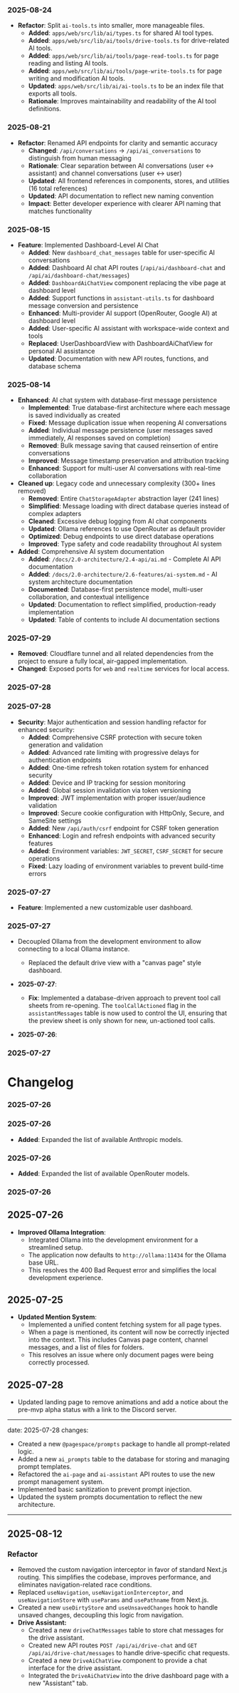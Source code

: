 ### 2025-08-24

- **Refactor**: Split `ai-tools.ts` into smaller, more manageable files.
  - **Added**: `apps/web/src/lib/ai/types.ts` for shared AI tool types.
  - **Added**: `apps/web/src/lib/ai/tools/drive-tools.ts` for drive-related AI tools.
  - **Added**: `apps/web/src/lib/ai/tools/page-read-tools.ts` for page reading and listing AI tools.
  - **Added**: `apps/web/src/lib/ai/tools/page-write-tools.ts` for page writing and modification AI tools.
  - **Updated**: `apps/web/src/lib/ai/ai-tools.ts` to be an index file that exports all tools.
  - **Rationale**: Improves maintainability and readability of the AI tool definitions.

### 2025-08-21

- **Refactor**: Renamed API endpoints for clarity and semantic accuracy
  - **Changed**: `/api/conversations` → `/api/ai_conversations` to distinguish from human messaging
  - **Rationale**: Clear separation between AI conversations (user ↔ assistant) and channel conversations (user ↔ user)
  - **Updated**: All frontend references in components, stores, and utilities (16 total references)
  - **Updated**: API documentation to reflect new naming convention
  - **Impact**: Better developer experience with clearer API naming that matches functionality

### 2025-08-15

- **Feature**: Implemented Dashboard-Level AI Chat
  - **Added**: New `dashboard_chat_messages` table for user-specific AI conversations
  - **Added**: Dashboard AI chat API routes (`/api/ai/dashboard-chat` and `/api/ai/dashboard-chat/messages`)
  - **Added**: `DashboardAiChatView` component replacing the vibe page at dashboard level
  - **Added**: Support functions in `assistant-utils.ts` for dashboard message conversion and persistence
  - **Enhanced**: Multi-provider AI support (OpenRouter, Google AI) at dashboard level
  - **Added**: User-specific AI assistant with workspace-wide context and tools
  - **Replaced**: UserDashboardView with DashboardAiChatView for personal AI assistance
  - **Updated**: Documentation with new API routes, functions, and database schema

### 2025-08-14

- **Enhanced**: AI chat system with database-first message persistence
  - **Implemented**: True database-first architecture where each message is saved individually as created
  - **Fixed**: Message duplication issue when reopening AI conversations
  - **Added**: Individual message persistence (user messages saved immediately, AI responses saved on completion)
  - **Removed**: Bulk message saving that caused reinsertion of entire conversations
  - **Improved**: Message timestamp preservation and attribution tracking
  - **Enhanced**: Support for multi-user AI conversations with real-time collaboration
- **Cleaned up**: Legacy code and unnecessary complexity (300+ lines removed)
  - **Removed**: Entire `ChatStorageAdapter` abstraction layer (241 lines)
  - **Simplified**: Message loading with direct database queries instead of complex adapters
  - **Cleaned**: Excessive debug logging from AI chat components
  - **Updated**: Ollama references to use OpenRouter as default provider
  - **Optimized**: Debug endpoints to use direct database operations
  - **Improved**: Type safety and code readability throughout AI system
- **Added**: Comprehensive AI system documentation
  - **Added**: `/docs/2.0-architecture/2.4-api/ai.md` - Complete AI API documentation
  - **Added**: `/docs/2.0-architecture/2.6-features/ai-system.md` - AI system architecture documentation
  - **Documented**: Database-first persistence model, multi-user collaboration, and contextual intelligence
  - **Updated**: Documentation to reflect simplified, production-ready implementation
  - **Updated**: Table of contents to include AI documentation sections

### 2025-07-29

- **Removed**: Cloudflare tunnel and all related dependencies from the project to ensure a fully local, air-gapped implementation.
- **Changed**: Exposed ports for `web` and `realtime` services for local access.

### 2025-07-28


### 2025-07-28

- **Security**: Major authentication and session handling refactor for enhanced security:
  - **Added**: Comprehensive CSRF protection with secure token generation and validation
  - **Added**: Advanced rate limiting with progressive delays for authentication endpoints
  - **Added**: One-time refresh token rotation system for enhanced security
  - **Added**: Device and IP tracking for session monitoring
  - **Added**: Global session invalidation via token versioning
  - **Improved**: JWT implementation with proper issuer/audience validation
  - **Improved**: Secure cookie configuration with HttpOnly, Secure, and SameSite settings
  - **Added**: New `/api/auth/csrf` endpoint for CSRF token generation
  - **Enhanced**: Login and refresh endpoints with advanced security features
  - **Added**: Environment variables: `JWT_SECRET`, `CSRF_SECRET` for secure operations
  - **Fixed**: Lazy loading of environment variables to prevent build-time errors

### 2025-07-27

- **Feature**: Implemented a new customizable user dashboard.
### 2025-07-27

- Decoupled Ollama from the development environment to allow connecting to a local Ollama instance.
  - Replaced the default drive view with a "canvas page" style dashboard.

- **2025-07-27**:
  - **Fix**: Implemented a database-driven approach to prevent tool call sheets from re-opening. The `toolCallActioned` flag in the `assistantMessages` table is now used to control the UI, ensuring that the preview sheet is only shown for new, un-actioned tool calls.
- **2025-07-26**:

### 2025-07-27

# Changelog
### 2025-07-26

### 2025-07-26

- **Added**: Expanded the list of available Anthropic models.
### 2025-07-26

- **Added**: Expanded the list of available OpenRouter models.
### 2025-07-26


## 2025-07-26

- **Improved Ollama Integration**:
  - Integrated Ollama into the development environment for a streamlined setup.
  - The application now defaults to `http://ollama:11434` for the Ollama base URL.
  - This resolves the 400 Bad Request error and simplifies the local development experience.

## 2025-07-25

- **Updated Mention System**:
  - Implemented a unified content fetching system for all page types.
  - When a page is mentioned, its content will now be correctly injected into the context. This includes Canvas page content, channel messages, and a list of files for folders.
  - This resolves an issue where only document pages were being correctly processed.
## 2025-07-28

- Updated landing page to remove animations and add a notice about the pre-mvp alpha status with a link to the Discord server.
---
date: 2025-07-28
changes:
  - Created a new `@pagespace/prompts` package to handle all prompt-related logic.
  - Added a new `ai_prompts` table to the database for storing and managing prompt templates.
  - Refactored the `ai-page` and `ai-assistant` API routes to use the new prompt management system.
  - Implemented basic sanitization to prevent prompt injection.
  - Updated the system prompts documentation to reflect the new architecture.
---
## 2025-08-12

### Refactor
- Removed the custom navigation interceptor in favor of standard Next.js routing. This simplifies the codebase, improves performance, and eliminates navigation-related race conditions.
- Replaced `useNavigation`, `useNavigationInterceptor`, and `useNavigationStore` with `useParams` and `usePathname` from Next.js.
- Created a new `useDirtyStore` and `useUnsavedChanges` hook to handle unsaved changes, decoupling this logic from navigation.
- **Drive Assistant:**
  - Created a new `driveChatMessages` table to store chat messages for the drive assistant.
  - Created new API routes `POST /api/ai/drive-chat` and `GET /api/ai/drive-chat/messages` to handle drive-specific chat requests.
  - Created a new `DriveAiChatView` component to provide a chat interface for the drive assistant.
  - Integrated the `DriveAiChatView` into the drive dashboard page with a new "Assistant" tab.